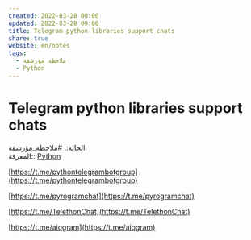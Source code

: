 ```yaml
---  
created: 2022-03-28 00:00  
updated: 2022-03-28 00:00  
title: Telegram python libraries support chats  
share: true  
website: en/notes  
tags:  
  - ملاحظة_مؤرشفة  
  - Python  
---  
```

  
  
  
# Telegram python libraries support chats  
  
الحالة:: #ملاحظة_مؤرشفة  
المعرفة:: [Python](Python)  
  
[https://t.me/pythontelegrambotgroup](https://t.me/pythontelegrambotgroup)  
  
[https://t.me/pyrogramchat](https://t.me/pyrogramchat)  
  
[https://t.me/TelethonChat](https://t.me/TelethonChat)  
  
[https://t.me/aiogram](https://t.me/aiogram)  

